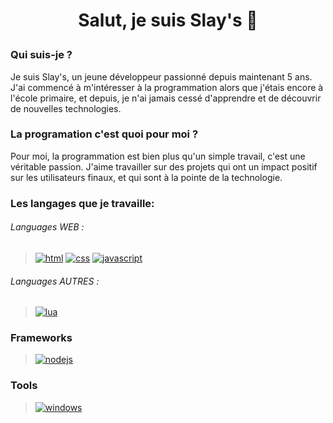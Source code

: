 # <p align="center">Salut, je suis Slay's 👋</p>

### Qui suis-je ?

Je suis Slay's, un jeune développeur passionné depuis maintenant 5 ans. J'ai commencé à m'intéresser à la programmation alors que j'étais encore à l'école primaire, et depuis, je n'ai jamais cessé d'apprendre et de découvrir de nouvelles technologies.

### La programation c'est quoi pour moi ?

Pour moi, la programmation est bien plus qu'un simple travail, c'est une véritable passion. J'aime travailler sur des projets qui ont un impact positif sur les utilisateurs finaux, et qui sont à la pointe de la technologie.

### Les langages que je travaille:

###### Languages WEB :

> [![html](https://img.shields.io/badge/HTML-323330?style=for-the-badge&logo=html5&logoColor=f2672c)](https://fr.wikipedia.org/wiki/HTML5)
> [![css](https://img.shields.io/badge/CSS-323330?style=for-the-badge&logo=css3&logoColor=30aadd)](https://fr.wikipedia.org/wiki/Feuilles_de_style_en_cascade)
> [![javascript](https://img.shields.io/badge/JavaScript-323330?style=for-the-badge&logo=javascript&logoColor=f1c026)](https://fr.wikipedia.org/wiki/JavaScript)

###### Languages AUTRES :

> [![lua](https://img.shields.io/badge/Lua-323330?style=for-the-badge&logo=lua&logoColor=f2672c)](https://fr.wikipedia.org/wiki/HTML5)


> 
### Frameworks
> [![nodejs](https://img.shields.io/badge/Node.js-43853D?style=for-the-badge&logo=node.js&logoColor=white)](https://fr.wikipedia.org/wiki/Nodejs)
>
### Tools
> [![windows](https://img.shields.io/badge/Windows_10-0078D6?style=for-the-badge&logo=windows&logoColor=white)](https://fr.wikipedia.org/wiki/Microsoft_Windows)
